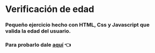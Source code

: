 # Verificación de edad 
### Pequeño ejercicio hecho con HTML, Css y Javascript que valida la edad del usuario.
### Para probarlo dale [aquí](https://verificar-edad.vercel.app/) 👈
